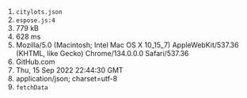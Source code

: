 1. `citylots.json`
2. `espose.js:4`
3. 779 kB
4. 628 ms
5. Mozilla/5.0 (Macintosh; Intel Mac OS X 10_15_7) AppleWebKit/537.36 (KHTML, like Gecko) Chrome/134.0.0.0 Safari/537.36
6. GitHub.com
7. Thu, 15 Sep 2022 22:44:30 GMT
8. application/json; charset=utf-8
9. `fetchData`
   

